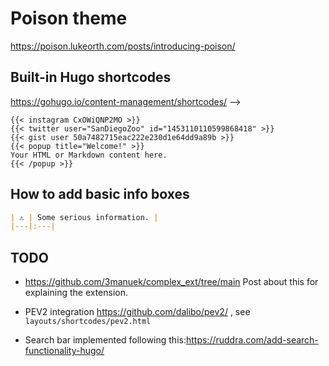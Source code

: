 # Poison theme

https://poison.lukeorth.com/posts/introducing-poison/

## Built-in Hugo shortcodes

https://gohugo.io/content-management/shortcodes/ -->

```
{{< instagram CxOWiQNP2MO >}}
{{< twitter user="SanDiegoZoo" id="1453110110599868418" >}}
{{< gist user 50a7482715eac222e230d1e64dd9a89b >}}
{{< popup title="Welcome!" >}}
Your HTML or Markdown content here.
{{< /popup >}}
```

## How to add basic info boxes

```markdown
| ⚠️ | Some serious information. |
|---|:---|
```

## TODO

- https://github.com/3manuek/complex_ext/tree/main Post about this for explaining the extension.

- PEV2 integration https://github.com/dalibo/pev2/ , see `layouts/shortcodes/pev2.html`

- Search bar implemented following this:https://ruddra.com/add-search-functionality-hugo/